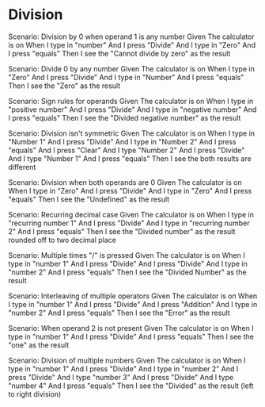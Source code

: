 # Division

Scenario: Division by 0 when operand 1 is any number
 Given The calculator is on
 When I type in "number"
 And I press "Divide"
 And I type in "Zero"
 And I press "equals"
 Then I see the "Cannot divide by zero" as the result

Scenario: Divide 0 by any number
 Given The calculator is on
 When I type in "Zero"
 And I press "Divide"
 And I type in "Number"
 And I press "equals"
 Then I see the "Zero" as the result

Scenario: Sign rules for operands
 Given The calculator is on
 When I type in "positive number"
 And I press "Divide"
 And I type in "negative number"
 And I press "equals"
 Then I see the "Divided negative number" as the result

Scenario: Division isn't symmetric
 Given The calculator is on
 When I type in "Number 1"
 And I press "Divide"
 And I type in "Number 2"
 And I press "equals"
 And I press "Clear"
 And I type "Number 2"
 And I press "Divide"
 And I type "Number 1"
 And I press "equals"
 Then I see the both results are different

Scenario: Division when both operands are 0
 Given The calculator is on
 When I type in "Zero"
 And I press "Divide"
 And I type in "Zero"
 And I press "equals"
 Then I see the "Undefined" as the result

Scenario: Recurring decimal case
 Given The calculator is on
 When I type in "recurring number 1"
 And I press "Divide"
 And I type in "recurring number 2"
 And I press "equals"
 Then I see the "Divided number" as the result rounded off to two decimal place

Scenario: Multiple times "/" is pressed
 Given The calculator is on
 When I type in "number 1"
 And I press "Divide"
 And I press "Divide"
 And I type in "number 2"
 And I press "equals"
 Then I see the "Divided Number" as the result

Scenario: Interleaving of multiple operators
 Given The calculator is on
 When I type in "number 1"
 And I press "Divide"
 And I press "Addition"
 And I type in "number 2"
 And I press "equals"
 Then I see the "Error" as the result

Scenario: When operand 2 is not present
 Given The calculator is on
 When I type in "number 1"
 And I press "Divide"
 And I press "equals"
 Then I see the "one" as the result

Scenario: Division of multiple numbers
 Given The calculator is on
 When I type in "number 1"
 And I press "Divide"
 And I type in "number 2"
 And I press "Divide"
 And I type "number 3"
 And I press "Divide"
 And I type "number 4"
 And I press "equals"
 Then I see the "Divided" as the result (left to right division)
